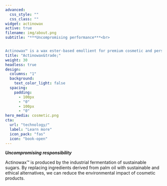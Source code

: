 ```yaml
---
advanced:
  css_style: ""
  css_class: ""
widget: actinowax
active: true
filename: img/about.png
subtitle: "***Uncompromising performance***<br>


Actinowax™ is a wax ester-based emollient for premium cosmetic and personal care products. With a melting point just below skin temperature, Actinowax™ imparts luxurious, light, and non-greasy sensory properties that can be formulated over a wide range of applications. As a unique source of branched- and odd-chain wax esters that are naturally found on human skin, Actinowax™ helps to improve and strengthen the cutaneous barrier, smoothing skin and preventing transepidermal water loss."
title: "Actinowax&trade;"
weight: 30
headless: true
design:
  columns: "1"
  background:
    text_color_light: false
  spacing:
    padding:
      - 100px
      - "0"
      - 100px
      - "0"
hero_media: cosmetic.png
cta:
  url: "technology/"
  label: "Learn more"
  icon_pack: "fas"
  icon: "book-open"
---
```


***Uncompromising responsibility***

Actinowax™ is produced by the industrial fermentation of sustainable sugars. By replacing ingredients derived from palm oil with sustainable and ethical alternatives, we can reduce the environmental impact of cosmetic products. 

<br>